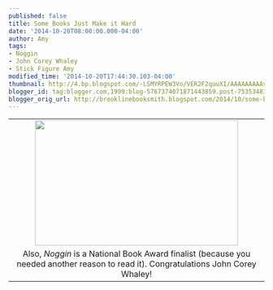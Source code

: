 ```yaml
---
published: false
title: Some Books Just Make it Hard
date: '2014-10-20T08:00:00.000-04:00'
author: Amy
tags:
- Noggin
- John Corey Whaley
- Stick Figure Amy
modified_time: '2014-10-20T17:44:30.103-04:00'
thumbnail: http://4.bp.blogspot.com/-LSMYRPEW3Vo/VER2F2quuXI/AAAAAAAAAss/tjcn2qe7t8A/s72-c/Noggin.jpg
blogger_id: tag:blogger.com,1999:blog-5767374071871443859.post-7535348340413050092
blogger_orig_url: http://brooklinebooksmith.blogspot.com/2014/10/some-books-just-make-it-hard.html
---
```


<table align="center" cellpadding="0" cellspacing="0" class="tr-caption-container" style="margin-left: auto; margin-right: auto; text-align: center;"><tbody><tr><td style="text-align: center;"><a href="http://4.bp.blogspot.com/-LSMYRPEW3Vo/VER2F2quuXI/AAAAAAAAAss/tjcn2qe7t8A/s1600/Noggin.jpg" imageanchor="1" style="margin-left: auto; margin-right: auto;"><img border="0" src="http://4.bp.blogspot.com/-LSMYRPEW3Vo/VER2F2quuXI/AAAAAAAAAss/tjcn2qe7t8A/s1600/Noggin.jpg" height="247" width="400" /></a></td></tr><tr><td class="tr-caption" style="text-align: center;">Also, <i>Noggin</i> is a National Book Award finalist (because you needed another reason to read it). Congratulations John Corey Whaley!</td></tr></tbody></table><br />